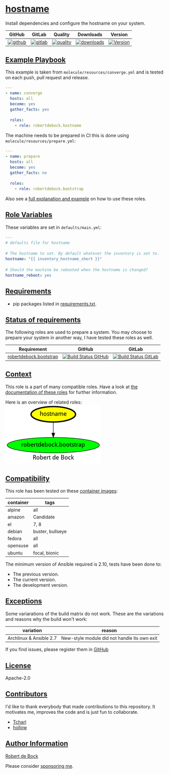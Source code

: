 # [hostname](#hostname)

Install dependencies and configure the hostname on your system.

|GitHub|GitLab|Quality|Downloads|Version|
|------|------|-------|---------|-------|
|[![github](https://github.com/robertdebock/ansible-role-hostname/workflows/Ansible%20Molecule/badge.svg)](https://github.com/robertdebock/ansible-role-hostname/actions)|[![gitlab](https://gitlab.com/robertdebock/ansible-role-hostname/badges/master/pipeline.svg)](https://gitlab.com/robertdebock/ansible-role-hostname)|[![quality](https://img.shields.io/ansible/quality/42601)](https://galaxy.ansible.com/robertdebock/hostname)|[![downloads](https://img.shields.io/ansible/role/d/42601)](https://galaxy.ansible.com/robertdebock/hostname)|[![Version](https://img.shields.io/github/release/robertdebock/ansible-role-hostname.svg)](https://github.com/robertdebock/ansible-role-hostname/releases/)|

## [Example Playbook](#example-playbook)

This example is taken from `molecule/resources/converge.yml` and is tested on each push, pull request and release.
```yaml
---
- name: converge
  hosts: all
  become: yes
  gather_facts: yes

  roles:
    - role: robertdebock.hostname
```

The machine needs to be prepared in CI this is done using `molecule/resources/prepare.yml`:
```yaml
---
- name: prepare
  hosts: all
  become: yes
  gather_facts: no

  roles:
    - role: robertdebock.bootstrap
```

Also see a [full explanation and example](https://robertdebock.nl/how-to-use-these-roles.html) on how to use these roles.

## [Role Variables](#role-variables)

These variables are set in `defaults/main.yml`:
```yaml
---
# defaults file for hostname

# The hostname to set. By default whatever the inventory is set to.
hostname: "{{ inventory_hostname_short }}"

# Should the machine be rebooted when the hostname is changed?
hostname_reboot: yes
```

## [Requirements](#requirements)

- pip packages listed in [requirements.txt](https://github.com/robertdebock/ansible-role-hostname/blob/master/requirements.txt).

## [Status of requirements](#status-of-requirements)

The following roles are used to prepare a system. You may choose to prepare your system in another way, I have tested these roles as well.

| Requirement | GitHub | GitLab |
|-------------|--------|--------|
|[robertdebock.bootstrap](https://galaxy.ansible.com/robertdebock/bootstrap)|[![Build Status GitHub](https://github.com/robertdebock/ansible-role-bootstrap/workflows/Ansible%20Molecule/badge.svg)](https://github.com/robertdebock/ansible-role-bootstrap/actions)|[![Build Status GitLab ](https://gitlab.com/robertdebock/ansible-role-bootstrap/badges/master/pipeline.svg)](https://gitlab.com/robertdebock/ansible-role-bootstrap)|

## [Context](#context)

This role is a part of many compatible roles. Have a look at [the documentation of these roles](https://robertdebock.nl/) for further information.

Here is an overview of related roles:
![dependencies](https://raw.githubusercontent.com/robertdebock/ansible-role-hostname/png/requirements.png "Dependencies")

## [Compatibility](#compatibility)

This role has been tested on these [container images](https://hub.docker.com/u/robertdebock):

|container|tags|
|---------|----|
|alpine|all|
|amazon|Candidate|
|el|7, 8|
|debian|buster, bullseye|
|fedora|all|
|opensuse|all|
|ubuntu|focal, bionic|

The minimum version of Ansible required is 2.10, tests have been done to:

- The previous version.
- The current version.
- The development version.

## [Exceptions](#exceptions)

Some variarations of the build matrix do not work. These are the variations and reasons why the build won't work:

| variation                 | reason                 |
|---------------------------|------------------------|
| Archlinux & Ansible 2.7 | New-style module did not handle its own exit |


If you find issues, please register them in [GitHub](https://github.com/robertdebock/ansible-role-hostname/issues)

## [License](#license)

Apache-2.0

## [Contributors](#contributors)

I'd like to thank everybody that made contributions to this repository. It motivates me, improves the code and is just fun to collaborate.

- [Tcharl](https://github.com/Tcharl)
- [hollow](https://github.com/hollow)

## [Author Information](#author-information)

[Robert de Bock](https://robertdebock.nl/)

Please consider [sponsoring me](https://github.com/sponsors/robertdebock).
